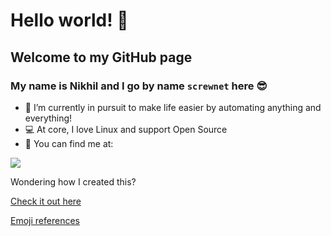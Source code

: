 # Hello world! 👋

<!--
**screwnet/screwnet** is a ✨ _special_ ✨ repository because its `README.md` (this file) appears on your GitHub profile. -->
## Welcome to my GitHub page
### My name is Nikhil and I go by name `screwnet` here :sunglasses:

- 🔭 I’m currently in pursuit to make life easier by automating anything and everything!
- :computer: At core, I love Linux and support Open Source
- :postbox:  You can find me at:
<p align="left">
<a href="https://www.linkedin.com/in/nikhilvinoy" target="_blank" rel="noopener noreferrer"><img src="https://img.shields.io/badge/LinkedIn-0077B5?style=for-the-badge&logo=linkedin&logoColor=white"/></a>

<!--START_SECTION:activity-->

Wondering how I created this?

[Check it out here](https://docs.github.com/en/account-and-profile/setting-up-and-managing-your-github-profile/customizing-your-profile/managing-your-profile-readme "Managing your profile README")

[Emoji references](https://gist.github.com/rxaviers/7360908)

